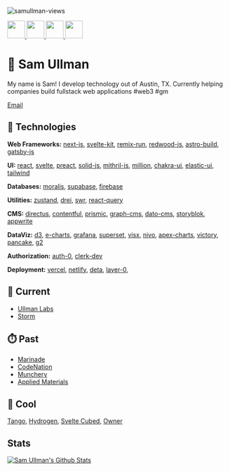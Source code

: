<p align="left"> <img src="https://komarev.com/ghpvc/?username=samullman&label=Profile%20views&color=0e75b6&style=flat" alt="samullman-views" /> </p>

<a href="https://www.linkedin.com/in/samullman/">
  <img src="https://upload.wikimedia.org/wikipedia/commons/c/ca/LinkedIn_logo_initials.png" style="width:40px;" />
</a>

<a href="https://chess.com/sullman" target="_blank">
  <img src="https://images.chesscomfiles.com/uploads/v1/images_users/tiny_mce/SamCopeland/phpmeXx6V.png" style="width:40px;" />
</a>

<a href="https://instagram.com/samullman">
  <img src="https://upload.wikimedia.org/wikipedia/commons/thumb/e/e7/Instagram_logo_2016.svg/1280px-Instagram_logo_2016.svg.png" style="width:40px;" />
</a>

<a href="https://twitter.com/samullman">
  <img src="https://upload.wikimedia.org/wikipedia/commons/thumb/4/4f/Twitter-logo.svg/1024px-Twitter-logo.svg.png" style="width:40px;" />
</a>

# 👋 Sam Ullman
My name is Sam! I develop technology out of Austin, TX. Currently helping companies build fullstack web applications #web3 #gm

[Email](mailto:samullman@gmail.com)

## 👾 Technologies

**Web Frameworks:** [next-js](https://nextjs.org/), [svelte-kit](https://sveltekit.com/), [remix-run](https://remix.run/), [redwood-js](https://redwoodjs.com/), [astro-build](https://astro.build/), [gatsby-js](https://www.gatsbyjs.com/)

**UI:** [react](https://reactjs.org), [svelte](https://svelte.dev/), [preact](https://preactjs.com/), [solid-js](https://www.solidjs.com/), [mithril-js](https://mithril.js.org/), [million](https://millionjs.org/), [chakra-ui](https://chakra-ui.com/), [elastic-ui](https://elastic.github.io/eui/#/), [tailwind](https://tailwindcss.com/)

**Databases:** [moralis](https://moralis.io/), [supabase](https://supabase.io), [firebase](https://firebase.google.com/)

**Utilities:** [zustand](https://zustand.sh), [drei](https://github.com/pmndrs), [swr](https://swr.vercel.app/), [react-query](https://react-query.tanstack.com/)

<!-- **ECommerce:** commerce layer, crystallize, checkout, stripe, shopify, swell -->

<!-- **Analytics:** commerce layer, crystallize, checkout, stripe, shopify, swell -->

**CMS:** [directus](https://directus.io/), [contentful](https://contentful.com/), [prismic](https://prismic.io/), [graph-cms](https://graphcms.com/), [dato-cms](https://www.datocms.com/), [storyblok](https://www.storyblok.com/home), [appwrite](https://appwrite.io/)

**DataViz:** [d3](https://d3js.org/), [e-charts](https://echarts.apache.org/en/index.html), [grafana](https://grafana.com/), [superset](https://superset.apache.org/), [visx](https://airbnb.io/visx/), [nivo](https://nivo.rocks/), [apex-charts](https://apexcharts.com/), [victory](https://formidable.com/open-source/victory/), [pancake](https://pancake-charts.surge.sh/), [g2](https://g2.antv.vision/en/examples/gallery)

**Authorization:** [auth-0](https://auth0.com/), [clerk-dev](https://clerk.dev)

**Deployment:** [vercel](https://vercel.com/), [netlify](https://netlify.com/), [deta](https://www.deta.sh/), [layer-0](https://layer0.co/), 

## 🧃 Current 
* [Ullman Labs](https://ullmanlabs.io/)
* [Storm](https://storm.com/)


## ⏱️ Past
* [Marinade](https://marinade.finance/)
* [CodeNation](https://codenation.org/)
* [Munchery](https://www.munchery.com/)
* [Applied Materials](https://www.appliedmaterials.com/interactive-proxy/)

## 🧊 Cool
[Tango](https://www.tango.us/), [Hydrogen](https://hydrogen.shopify.dev/), [Svelte Cubed](https://svelte-cubed.vercel.app/), [Owner](https://owner.com)


## Stats

[![Sam Ullman's Github Stats](https://github-readme-stats.vercel.app/api?username=samullman)](https://github.com/samullman)

